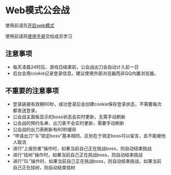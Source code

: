 # Web模式公会战

使用前请先[开启web模式](./web-mode.md)

使用前请将[使用手册](./manual.md)交给成员学习

## 注意事项

- 每天凌晨24时后、游戏日结束前，公会战出刀会自动计入前一日
- 后台会用cookie记录登录信息。建议使用外部浏览器而非QQ内置浏览器。

## 不重要的注意事项

- 登录链接有效期60秒，成功登录后会创建cookie保存登录状态，不需要每次都发送登录。
- 公会战主面板显示的boss状态会实时更新，无需手动刷新
- 公会战的预约名单、出刀表不会实时更新，需要手动刷新
- 公会战的出刀表刷新有60秒缓存
- “申请出刀”与“锁定boss”基本相同，区别在于锁定boss可以留言，且不能被他人取消
- 进行“上报伤害”操作时，如果当前自己正在挑战boss，则自动结束挑战
- 进行“挂树”操作时，如果当前自己正在挑战boss，则自动结束挑战
- 进行“SL”操作时，如果当前自己正在挑战boss，则自动结束挑战，如果当前自己正在挂树，则自动结束挂树

